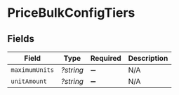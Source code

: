 # PriceBulkConfigTiers


## Fields

| Field              | Type               | Required           | Description        |
| ------------------ | ------------------ | ------------------ | ------------------ |
| `maximumUnits`     | *?string*          | :heavy_minus_sign: | N/A                |
| `unitAmount`       | *?string*          | :heavy_minus_sign: | N/A                |